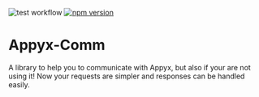 ![test workflow](https://github.com/github/docs/actions/workflows/test.yml/badge.svg) [![npm version](https://badge.fury.io/js/@eryxcoop%2Fappyx-comm.svg)](https://badge.fury.io/js/@eryxcoop%2Fappyx-comm)

# Appyx-Comm

A library to help you to communicate with Appyx, but also if your are not using it! Now your requests are simpler and responses can be handled easily.
